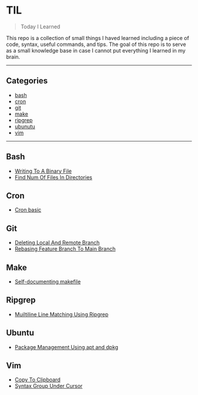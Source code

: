 # TIL

> Today I Learned

This repo is a collection of small things I haved learned including a piece of code, syntax, useful commands, and tips. The goal of this repo is to serve as a small knowledge base in case I cannot put everything I learned in my brain.

---

## Categories

* [bash](#bash)
* [cron](#cron)
* [git](#git)
* [make](#make)
* [ripgrep](#ripgrep)
* [ubunutu](#ubuntu)
* [vim](#vim)

---

## Bash
- [Writing To A Binary File](bash/writing-to-a-binary-file.md)
- [Find Num Of Files In Directories](bash/find-num-of-files-in-directories.md)

## Cron
- [Cron basic](cron/cron-basic.md)

## Git
- [Deleting Local And Remote Branch](git/deleting-local-and-remote-branch.md)
- [Rebasing Feature Branch To Main Branch](git/rebasing-feature-branch-to-main-branch.md)

## Make
- [Self-documenting makefile](make/self-documenting-makefile.md)

## Ripgrep
- [Muiltiline Line Matching Using Ripgrep](ripgrep/muiltiline-line-matching-using-ripgrep.md)

## Ubuntu
- [Package Management Using apt and dpkg](ubuntu/package-management-using-apt-and-dpkg.md)

## Vim
- [Copy To Clipboard](vim/copy-to-clipboard.md)
- [Syntax Group Under Cursor](vim/syntax-group-under-cursor.md)
